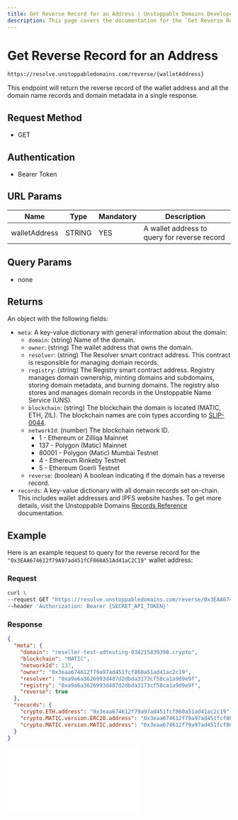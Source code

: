 ```yaml
---
title: Get Reverse Record for an Address | Unstoppable Domains Developer Portal
description: This page covers the documentation for the `Get Reverse Record for an Address` endpoint.
---
```


# Get Reverse Record for an Address

```bash
https://resolve.unstoppabledomains.com/reverse/{walletAddress}
```

This endpoint will return the reverse record of the wallet address and all the domain name records and domain metadata in a single response.

## Request Method

* GET

## Authentication

* Bearer Token

## URL Params

| Name | Type | Mandatory | Description |
| - | - | - | - |
| walletAddress | STRING | YES | A wallet address to query for reverse record |

## Query Params

* none

## Returns

An object with the following fields:

* `meta`: A key-value dictionary with general information about the domain:
    * `domain`: (string) Name of the domain.
    * `owner`: (string) The wallet address that owns the domain.
    * `resolver`: (string) The Resolver smart contract address. This contract is responsible for managing domain records.
    * `registry`: (string) The Registry smart contract address. Registry manages domain ownership, minting domains and subdomains, storing domain metadata, and burning domains. The registry also stores and manages domain records in the Unstoppable Name Service (UNS).
    * `blockchain`: (string) The blockchain the domain is located (MATIC, ETH, ZIL). The blockchain names are coin types according to [SLIP-0044](https://github.com/satoshilabs/slips/blob/master/slip-0044.md).
    * `networkId`: (number) The blockchain network ID.
        * 1 - Ethereum or Zilliqa Mainnet
        * 137 - Polygon (Matic) Mainnet
        * 80001 - Polygon (Matic) Mumbai Testnet
        * 4 - Ethereum Rinkeby Testnet
        * 5 - Ethereum Goerli Testnet
    * `reverse`: (boolean) A boolean indicating if the domain has a reverse record.
* `records`: A key-value dictionary with all domain records set on-chain. This includes wallet addresses and IPFS website hashes. To get more details, visit the Unstoppable Domains [Records Reference](/developer-toolkit/reference/records-reference.md) documentation.

## Example

Here is an example request to query for the reverse record for the `"0x3EAA674612f79A97ad451fCF860A51Ad41aC2C19"` wallet address:

### Request

```bash
curl \
--request GET "https://resolve.unstoppabledomains.com/reverse/0x3EAA674612f79A97ad451fCF860A51Ad41aC2C19" \
--header 'Authorization: Bearer {SECRET_API_TOKEN}'
```

### Response

```json
{
  "meta": {
    "domain": "reseller-test-udtesting-034215839398.crypto",
    "blockchain": "MATIC",
    "networkId": 137,
    "owner": "0x3eaa674612f79a97ad451fcf860a51ad41ac2c19",
    "resolver": "0xa9a6a3626993d487d2dbda3173cf58ca1a9d9e9f",
    "registry": "0xa9a6a3626993d487d2dbda3173cf58ca1a9d9e9f",
    "reverse": true
  },
  "records": {
    "crypto.ETH.address": "0x3eaa674612f79a97ad451fcf860a51ad41ac2c19",
    "crypto.MATIC.version.ERC20.address": "0x3eaa674612f79a97ad451fcf860a51ad41ac2c19",
    "crypto.MATIC.version.MATIC.address": "0x3eaa674612f79a97ad451fcf860a51ad41ac2c19"
  }
}
```

<embed src="/snippets/_discord.md" />
